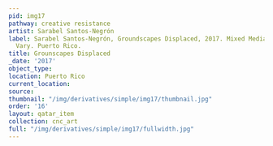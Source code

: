 ```yaml
---
pid: img17
pathway: creative resistance
artist: Sarabel Santos-Negrón
label: Sarabel Santos-Negrón, Groundscapes Displaced, 2017. Mixed Media, Dimensions
  Vary. Puerto Rico.
title: Grounscapes Displaced
_date: '2017'
object_type: 
location: Puerto Rico
current_location: 
source: 
thumbnail: "/img/derivatives/simple/img17/thumbnail.jpg"
order: '16'
layout: qatar_item
collection: cnc_art
full: "/img/derivatives/simple/img17/fullwidth.jpg"
---
```

